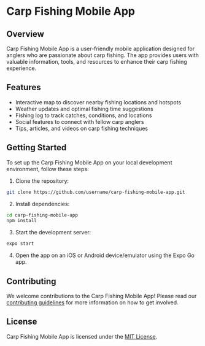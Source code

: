 # Carp Fishing Mobile App

## Overview

Carp Fishing Mobile App is a user-friendly mobile application designed for anglers who are passionate about carp fishing. The app provides users with valuable information, tools, and resources to enhance their carp fishing experience.

## Features

- Interactive map to discover nearby fishing locations and hotspots
- Weather updates and optimal fishing time suggestions
- Fishing log to track catches, conditions, and locations
- Social features to connect with fellow carp anglers
- Tips, articles, and videos on carp fishing techniques

## Getting Started

To set up the Carp Fishing Mobile App on your local development environment, follow these steps:

1. Clone the repository:
```sh
git clone https://github.com/username/carp-fishing-mobile-app.git
```

2. Install dependencies:
```sh
cd carp-fishing-mobile-app
npm install
```

3. Start the development server:
```sh
expo start
```

4. Open the app on an iOS or Android device/emulator using the Expo Go app.

## Contributing

We welcome contributions to the Carp Fishing Mobile App! Please read our [contributing guidelines](CONTRIBUTING.md) for more information on how to get involved.

## License

Carp Fishing Mobile App is licensed under the [MIT License](LICENSE).